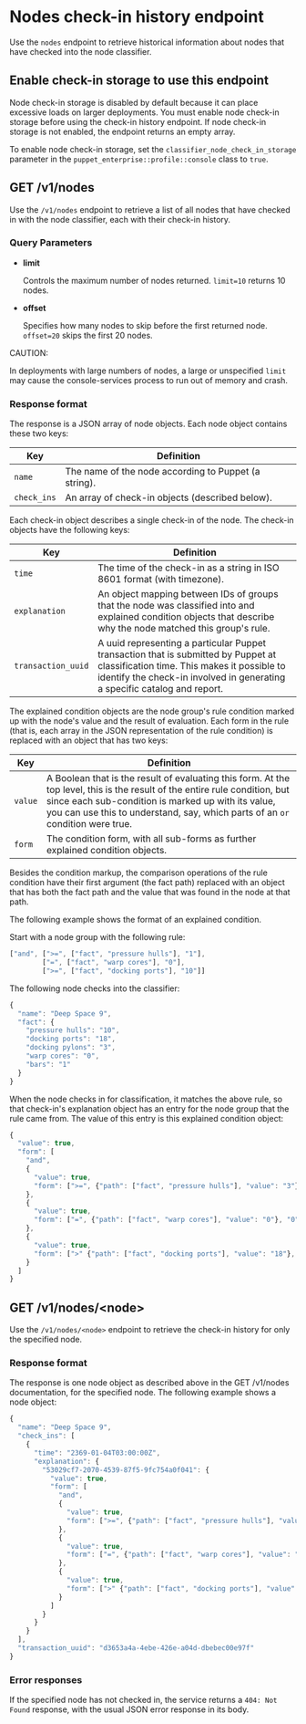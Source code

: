# Nodes check-in history endpoint

Use the `nodes` endpoint to retrieve historical information about nodes that have checked into the node classifier.

## Enable check-in storage to use this endpoint

Node check-in storage is disabled by default because it can place excessive loads on larger deployments. You must enable node check-in storage before using the check-in history endpoint. If node check-in storage is not enabled, the endpoint returns an empty array.

To enable node check-in storage, set the `classifier_node_check_in_storage` parameter in the `puppet_enterprise::profile::console` class to `true`.

## GET /v1/nodes

Use the `/v1/nodes` endpoint to retrieve a list of all nodes that have checked in with the node classifier, each with their check-in history.

### Query Parameters

-   **limit**

    Controls the maximum number of nodes returned. `limit=10` returns 10 nodes.

-   **offset**

    Specifies how many nodes to skip before the first returned node. `offset=20` skips the first 20 nodes.


CAUTION:

In deployments with large numbers of nodes, a large or unspecified `limit` may cause the console-services process to run out of memory and crash.

### Response format

The response is a JSON array of node objects. Each node object contains these two keys:

|Key|Definition|
|---|----------|
|`name`|The name of the node according to Puppet \(a string\).|
|`check_ins`|An array of check-in objects \(described below\).|

Each check-in object describes a single check-in of the node. The check-in objects have the following keys:

|Key|Definition|
|---|----------|
|`time`|The time of the check-in as a string in ISO 8601 format \(with timezone\).|
|`explanation`|An object mapping between IDs of groups that the node was classified into and explained condition objects that describe why the node matched this group's rule.|
|`transaction_uuid`|A uuid representing a particular Puppet transaction that is submitted by Puppet at classification time. This makes it possible to identify the check-in involved in generating a specific catalog and report.|

The explained condition objects are the node group's rule condition marked up with the node's value and the result of evaluation. Each form in the rule \(that is, each array in the JSON representation of the rule condition\) is replaced with an object that has two keys:

|Key|Definition|
|---|----------|
|`value`|A Boolean that is the result of evaluating this form. At the top level, this is the result of the entire rule condition, but since each sub-condition is marked up with its value, you can use this to understand, say, which parts of an `or` condition were true.|
|`form`|The condition form, with all sub-forms as further explained condition objects.|

Besides the condition markup, the comparison operations of the rule condition have their first argument \(the fact path\) replaced with an object that has both the fact path and the value that was found in the node at that path.

The following example shows the format of an explained condition.

Start with a node group with the following rule:

```javascript
["and", [">=", ["fact", "pressure hulls"], "1"],
        ["=", ["fact", "warp cores"], "0"],
        [">=", ["fact", "docking ports"], "10"]]
```

The following node checks into the classifier:

```javascript
{
  "name": "Deep Space 9",
  "fact": {
    "pressure hulls": "10",
    "docking ports": "18",
    "docking pylons": "3",
    "warp cores": "0",
    "bars": "1"
  }
}
```

When the node checks in for classification, it matches the above rule, so that check-in's explanation object has an entry for the node group that the rule came from. The value of this entry is this explained condition object:

```javascript
{
  "value": true,
  "form": [
    "and",
    {
      "value": true,
      "form": [">=", {"path": ["fact", "pressure hulls"], "value": "3"}, "1"]
    },
    {
      "value": true,
      "form": ["=", {"path": ["fact", "warp cores"], "value": "0"}, "0"]
    },
    {
      "value": true,
      "form": [">" {"path": ["fact", "docking ports"], "value": "18"}, "9"]
    }
  ]
}
```

## GET /v1/nodes/<node\>

Use the `/v1/nodes/<node>` endpoint to retrieve the check-in history for only the specified node.

### Response format

The response is one node object as described above in the GET /v1/nodes documentation, for the specified node. The following example shows a node object:

```javascript
{
  "name": "Deep Space 9",
  "check_ins": [
    {
      "time": "2369-01-04T03:00:00Z",
      "explanation": {
        "53029cf7-2070-4539-87f5-9fc754a0f041": {
          "value": true,
          "form": [
            "and",
            {
              "value": true,
              "form": [">=", {"path": ["fact", "pressure hulls"], "value": "3"}, "1"]
            },
            {
              "value": true,
              "form": ["=", {"path": ["fact", "warp cores"], "value": "0"}, "0"]
            },
            {
              "value": true,
              "form": [">" {"path": ["fact", "docking ports"], "value": "18"}, "9"]
            }
          ]
        }
      }
    }
  ],
  "transaction_uuid": "d3653a4a-4ebe-426e-a04d-dbebec00e97f"
}
```

### Error responses

If the specified node has not checked in, the service returns a `404: Not Found` response, with the usual JSON error response in its body.

